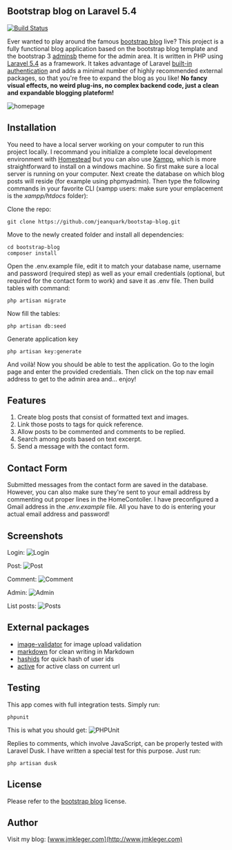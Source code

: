 ## Bootstrap blog on Laravel 5.4

[![Build Status](https://travis-ci.org/jeanquark/bootstrap-blog.svg?branch=master)](https://travis-ci.org/jeanquark/bootstrap-blog)

Ever wanted to play around the famous [bootstrap blog](hhttps://startbootstrap.com/template-overviews/blog-home) live? This project is a fully functional blog application based on the bootstrap blog template and the bootstrap 3 [adminsb](http://startbootstrap.com/template-overviews/sb-admin) theme for the admin area. It is written in PHP using [Laravel 5.4](https://laravel.com) as a framework. It takes advantage of Laravel [built-in authentication](https://laravel.com/docs/5.4/authentication) and adds a minimal number of highly recommended external packages, so that you're free to expand the blog as you like! **No fancy visual effects, no weird plug-ins, no complex backend code, just a clean and expandable blogging plateform!**

![homepage](https://github.com/jeanquark/bootstrap-blog/raw/master/public/homepage.jpg "Homepage")

## Installation

You need to have a local server working on your computer to run this project locally. I recommand you initialize a complete local development environment with [Homestead](https://laravel.com/docs/master/homestead) but you can also use [Xampp](https://www.apachefriends.org/fr/index.html), which is more straightforward to install on a windows machine. So first make sure a local server is running on your computer. Next create the database on which blog posts will reside (for example using phpmyadmin). Then type the following commands in your favorite CLI (xampp users: make sure your emplacement is the *xampp/htdocs* folder):

Clone the repo:
```
git clone https://github.com/jeanquark/bootstap-blog.git
```

Move to the newly created folder and install all dependencies:
```
cd bootstrap-blog
composer install
```

Open the .env.example file, edit it to match your database name, username and password (required step) as well as your email credentials (optional, but required for the contact form to work) and save it as .env file. Then build tables with command:
```
php artisan migrate
```

Now fill the tables:
```
php artisan db:seed
```

Generate application key 
```
php artisan key:generate
```

And voilà! Now you should be able to test the application. Go to the login page and enter the provided credentials. Then click on the top nav email address to get to the admin area and... enjoy!


## Features
1. Create blog posts that consist of formatted text and images.
2. Link those posts to tags for quick reference.
3. Allow posts to be commented and comments to be replied.
4. Search among posts based on text excerpt.
5. Send a message with the contact form.


## Contact Form
Submitted messages from the contact form are saved in the database. However, you can also make sure they're sent to your email address by commenting out proper lines in the HomeContoller. I have preconfigured a Gmail address in the *.env.example* file. All you have to do is entering your actual email address and password!


## Screenshots
Login:
![Login](https://github.com/jeanquark/bootstrap-blog/raw/master/public/login.jpg "Login")

Post:
![Post](https://github.com/jeanquark/bootstrap-blog/raw/master/public/post.jpg "Post")

Comment:
![Comment](https://github.com/jeanquark/bootstrap-blog/raw/master/public/comment.jpg "Comment")

Admin:
![Admin](https://github.com/jeanquark/bootstrap-blog/raw/master/public/admin.jpg "Admin")

List posts:
![Posts](https://github.com/jeanquark/bootstrap-blog/raw/master/public/posts.jpg "Posts List")


## External packages
* [image-validator](https://github.com/cviebrock/image-validator) for image upload validation
* [markdown](https://github.com/NextStepWebs/simplemde-markdown-editor) for clean writing in Markdown
* [hashids](https://github.com/ivanakimov/hashids.php) for quick hash of user ids
* [active](https://github.com/letrunghieu/active) for active class on current url



## Testing
This app comes with full integration tests. Simply run:
```
phpunit
```
This is what you should get:
![PHPUnit](https://github.com/jeanquark/bootstrap-blog/raw/master/public/phpunit.jpg "PHPUnit results")


Replies to comments, which involve JavaScript, can be properly tested with Laravel Dusk. I have written a special test for this purpose. Just run:

```
php artisan dusk
```

## License

Please refer to the [bootstrap blog](http://startbootstrap.com/template-overviews/blog-home) license.

## Author

Visit my blog: [www.jmkleger.com](http://www.jmkleger.com)
